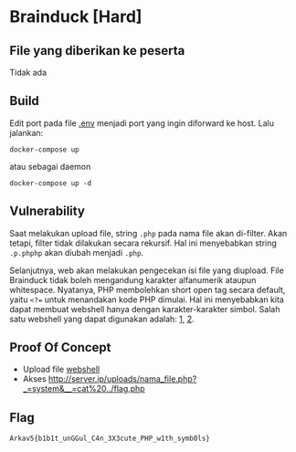 # Brainduck [Hard]

## File yang diberikan ke peserta
Tidak ada

## Build
Edit port pada file [.env](.env) menjadi port yang ingin diforward ke host. Lalu jalankan:
```
docker-compose up
```
atau sebagai daemon
```
docker-compose up -d
```

## Vulnerability
Saat melakukan upload file, string `.php` pada nama file akan di-filter. Akan tetapi, filter tidak dilakukan secara rekursif. Hal ini menyebabkan string `.p.phphp` akan diubah menjadi `.php`.

Selanjutnya, web akan melakukan pengecekan isi file yang diupload. File Brainduck tidak boleh mengandung karakter alfanumerik ataupun whitespace. Nyatanya, PHP membolehkan short open tag secara default, yaitu `<?=` untuk menandakan kode PHP dimulai. Hal ini menyebabkan kita dapat membuat webshell hanya dengan karakter-karakter simbol. Salah satu webshell yang dapat digunakan adalah: [1](https://gist.github.com/mvisat/03592a5ab0743cd43c2aa65bf45fef21), [2](https://securityonline.info/bypass-waf-php-webshell-without-numbers-letters/).

## Proof Of Concept
- Upload file [webshell](solver/webshell.p.phphp)
- Akses http://server.ip/uploads/nama_file.php?_=system&__=cat%20../flag.php

## Flag
`Arkav5{b1b1t_unGGul_C4n_3X3cute_PHP_w1th_symb0ls}`
